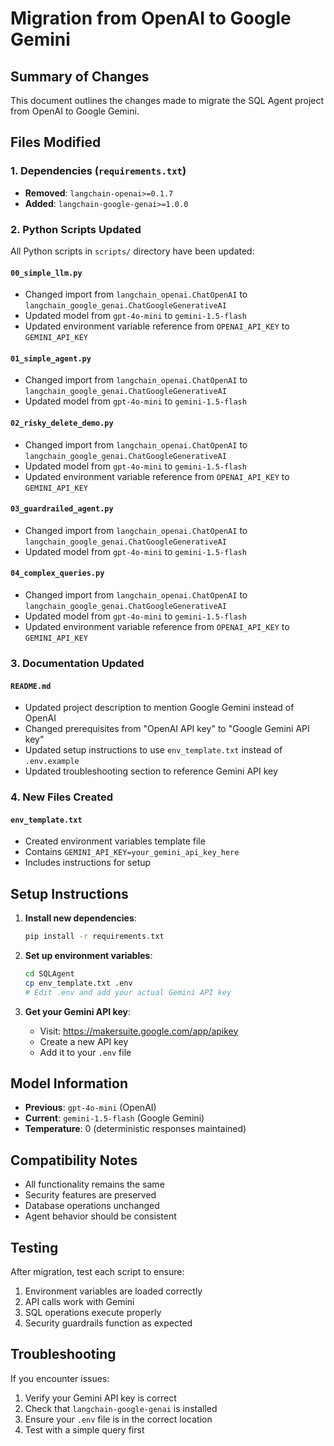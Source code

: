 # Migration from OpenAI to Google Gemini

## Summary of Changes

This document outlines the changes made to migrate the SQL Agent project from OpenAI to Google Gemini.

## Files Modified

### 1. Dependencies (`requirements.txt`)
- **Removed**: `langchain-openai>=0.1.7`
- **Added**: `langchain-google-genai>=1.0.0`

### 2. Python Scripts Updated

All Python scripts in `scripts/` directory have been updated:

#### `00_simple_llm.py`
- Changed import from `langchain_openai.ChatOpenAI` to `langchain_google_genai.ChatGoogleGenerativeAI`
- Updated model from `gpt-4o-mini` to `gemini-1.5-flash`
- Updated environment variable reference from `OPENAI_API_KEY` to `GEMINI_API_KEY`

#### `01_simple_agent.py`
- Changed import from `langchain_openai.ChatOpenAI` to `langchain_google_genai.ChatGoogleGenerativeAI`
- Updated model from `gpt-4o-mini` to `gemini-1.5-flash`

#### `02_risky_delete_demo.py`
- Changed import from `langchain_openai.ChatOpenAI` to `langchain_google_genai.ChatGoogleGenerativeAI`
- Updated model from `gpt-4o-mini` to `gemini-1.5-flash`
- Updated environment variable reference from `OPENAI_API_KEY` to `GEMINI_API_KEY`

#### `03_guardrailed_agent.py`
- Changed import from `langchain_openai.ChatOpenAI` to `langchain_google_genai.ChatGoogleGenerativeAI`
- Updated model from `gpt-4o-mini` to `gemini-1.5-flash`

#### `04_complex_queries.py`
- Changed import from `langchain_openai.ChatOpenAI` to `langchain_google_genai.ChatGoogleGenerativeAI`
- Updated model from `gpt-4o-mini` to `gemini-1.5-flash`
- Updated environment variable reference from `OPENAI_API_KEY` to `GEMINI_API_KEY`

### 3. Documentation Updated

#### `README.md`
- Updated project description to mention Google Gemini instead of OpenAI
- Changed prerequisites from "OpenAI API key" to "Google Gemini API key"
- Updated setup instructions to use `env_template.txt` instead of `.env.example`
- Updated troubleshooting section to reference Gemini API key

### 4. New Files Created

#### `env_template.txt`
- Created environment variables template file
- Contains `GEMINI_API_KEY=your_gemini_api_key_here`
- Includes instructions for setup

## Setup Instructions

1. **Install new dependencies**:
   ```bash
   pip install -r requirements.txt
   ```

2. **Set up environment variables**:
   ```bash
   cd SQLAgent
   cp env_template.txt .env
   # Edit .env and add your actual Gemini API key
   ```

3. **Get your Gemini API key**:
   - Visit: https://makersuite.google.com/app/apikey
   - Create a new API key
   - Add it to your `.env` file

## Model Information

- **Previous**: `gpt-4o-mini` (OpenAI)
- **Current**: `gemini-1.5-flash` (Google Gemini)
- **Temperature**: 0 (deterministic responses maintained)

## Compatibility Notes

- All functionality remains the same
- Security features are preserved
- Database operations unchanged
- Agent behavior should be consistent

## Testing

After migration, test each script to ensure:
1. Environment variables are loaded correctly
2. API calls work with Gemini
3. SQL operations execute properly
4. Security guardrails function as expected

## Troubleshooting

If you encounter issues:
1. Verify your Gemini API key is correct
2. Check that `langchain-google-genai` is installed
3. Ensure your `.env` file is in the correct location
4. Test with a simple query first
